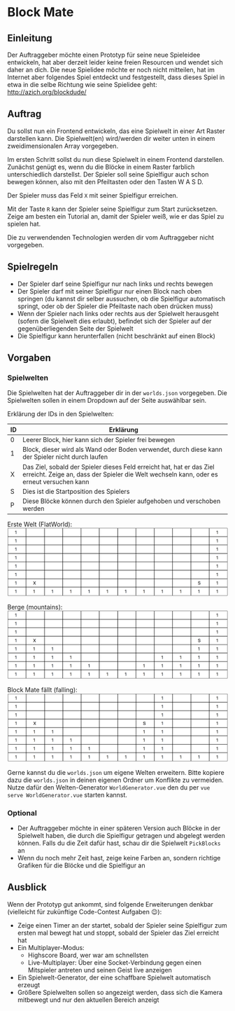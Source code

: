 # Block Mate

## Einleitung

Der Auftraggeber möchte einen Prototyp für seine neue Spieleidee entwickeln, hat aber derzeit leider keine freien Resourcen und wendet sich daher an dich. Die neue Spielidee möchte er noch nicht mitteilen, hat im Internet aber folgendes Spiel entdeckt und festgestellt, dass dieses Spiel in etwa in die selbe Richtung wie seine Spielidee geht: http://azich.org/blockdude/

## Auftrag

Du sollst nun ein Frontend entwickeln, das eine Spielwelt in einer Art Raster darstellen kann. Die Spielwelt(en) wird/werden dir weiter unten in einem zweidimensionalen Array vorgegeben.

Im ersten Schritt sollst du nun diese Spielwelt in einem Frontend darstellen. Zunächst genügt es, wenn du die Blöcke in einem Raster farblich unterschiedlich darstellst. Der Spieler soll seine Spielfigur auch schon bewegen können, also mit den Pfeiltasten oder den Tasten W A S D.

Der Spieler muss das Feld `X` mit seiner Spielfigur erreichen.

Mit der Taste `R` kann der Spieler seine Spielfigur zum Start zurücksetzen. Zeige am besten ein Tutorial an, damit der Spieler weiß, wie er das Spiel zu spielen hat.

Die zu verwendenden Technologien werden dir vom Auftraggeber nicht vorgegeben.

## Spielregeln

- Der Spieler darf seine Spielfigur nur nach links und rechts bewegen
- Der Spieler darf mit seiner Spielfigur nur einen Block nach oben springen (du kannst dir selber aussuchen, ob die Spielfigur automatisch springt, oder ob der Spieler die Pfeiltaste nach oben drücken muss)
- Wenn der Spieler nach links oder rechts aus der Spielwelt herausgeht (sofern die Spielwelt dies erlaubt), befindet sich der Spieler auf der gegenüberliegenden Seite der Spielwelt
- Die Spielfigur kann herunterfallen (nicht beschränkt auf einen Block)

## Vorgaben

### Spielwelten

Die Spielwelten hat der Auftraggeber dir in der `worlds.json` vorgegeben. Die Spielwelten sollen in einem Dropdown auf der Seite auswählbar sein.

Erklärung der IDs in den Spielwelten:

| ID  | Erklärung                                                                                                                                                         |
| --- | ----------------------------------------------------------------------------------------------------------------------------------------------------------------- |
| 0   | Leerer Block, hier kann sich der Spieler frei bewegen                                                                                                             |
| 1   | Block, dieser wird als Wand oder Boden verwendet, durch diese kann der Spieler nicht durch laufen                                                                 |
| X   | Das Ziel, sobald der Spieler dieses Feld erreicht hat, hat er das Ziel erreicht. Zeige an, dass der Spieler die Welt wechseln kann, oder es erneut versuchen kann |
| S   | Dies ist die Startposition des Spielers                                                                                                                           |
| P   | Diese Blöcke können durch den Spieler aufgehoben und verschoben werden                                                                                            |

Erste Welt (FlatWorld):
![FlatWorld](./flatworld.png)

Berge (mountains):
![Mountains](./mountains.png)

Block Mate fällt (falling):
![Falling](./falling.png)

Gerne kannst du die `worlds.json` um eigene Welten erweitern. Bitte kopiere dazu die `worlds.json` in deinen eigenen Ordner um Konflikte zu vermeiden. Nutze dafür den Welten-Generator `WorldGenerator.vue` den du per `vue serve WorldGenerator.vue` starten kannst.

### Optional

- Der Auftraggeber möchte in einer späteren Version auch Blöcke in der Spielwelt haben, die durch die Spielfigur getragen und abgelegt werden können. Falls du die Zeit dafür hast, schau dir die Spielwelt `PickBlocks` an
- Wenn du noch mehr Zeit hast, zeige keine Farben an, sondern richtige Grafiken für die Blöcke und die Spielfigur an

## Ausblick

Wenn der Prototyp gut ankommt, sind folgende Erweiterungen denkbar (vielleicht für zukünftige Code-Contest Aufgaben 😉):

- Zeige einen Timer an der startet, sobald der Spieler seine Spielfigur zum ersten mal bewegt hat und stoppt, sobald der Spieler das Ziel erreicht hat
- Ein Multiplayer-Modus:
  - Highscore Board, wer war am schnellsten
  - Live-Multiplayer: Über eine Socket-Verbindung gegen einen Mitspieler antreten und seinen Geist live anzeigen
- Ein Spielwelt-Generator, der eine schaffbare Spielwelt automatisch erzeugt
- Größere Spielwelten sollen so angezeigt werden, dass sich die Kamera mitbewegt und nur den aktuellen Bereich anzeigt
